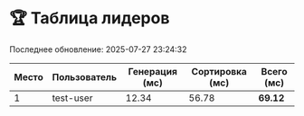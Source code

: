 # 🏆 Таблица лидеров

Последнее обновление: 2025-07-27 23:24:32

| Место | Пользователь | Генерация (мс) | Сортировка (мс) | Всего (мс) |
|-------|-------------|----------------|-----------------|------------|
| 1 | test-user | 12.34 | 56.78 | **69.12** |
